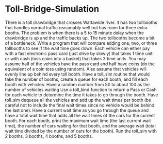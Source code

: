# Toll-Bridge-Simulation
There is a toll drawbridge that crosses Wattawide river. It has two tollbooths that handles normal traffic reasonably well but has room for three extra booths. The problem is when there is a 5 to 15 minute delay when the drawbridge is up and the traffic backs up. The two tollbooths become a bit of a bottleneck.  Write a program that will compare adding one, two, or three tollbooths to see if the wait time goes down. Each vehicle can either pay with a fast electronic pass card (just drive by slowly) that takes 1 time unit or with cash (toss coins into a basket) that takes 3 time units. You may assume half of the vehicles have the pass card and half have coins (do the equivalent of a coin toss using random). Also assume that vehicles will evenly line up behind every toll booth.  Have a toll_sim routine that would take the number of booths, create a queue for each booth, and fill each booth with vehicles. Have a random number from 50 to about 100 as the number of vehicles waiting Use a toll_kind function to return a Pass or Cash for each vehicle to determine the time it takes to go through the booth. Have toll_sim dequeue all the vehicles and add up the wait times per booth (be careful not to include the final wait times since no vehicle would be behind the last one). Have a current wait time as you go through the queue and have a total wait time that adds all the wait times of the cars for the current booth. For each booth, print the maximum wait time (the last current wait time), the number of cars waiting for that booth, and the average wait  (total wait time divided by the number of cars for the booth).  Run the toll_sim with 2 booths, 3 booths, 4 booths, and 5 booths.
